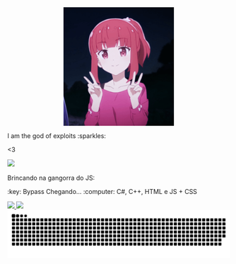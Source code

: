 <div align="center">
<img hight="250" width="250" alt="GIF" align="center" src="https://github.com/lilithxss/lilithxss/blob/main/b6adbd103c1ca096d42559c9b717baf3.gif">
</div>

 <p>I am the god of exploits :sparkles:</p>
  <p><3</p>
  <img src=" https://discord.c99.nl/widget/theme-2/687017684030062627.png" />

  <p>Brincando na gangorra do JS:</p>
  <p>:key: Bypass Chegando... :computer: C#, C++, HTML e JS + CSS</p>
  
  <div>
    <a href="https://github.com/LilitHakobyan">
      <img height="180em" src="https://github-readme-stats.vercel.app/api?username=LilitHakobyan&show_icons=true&theme=dracula&include_all_commits=true&count_private=true"/>
      <img height="180em" src="https://github-readme-stats.vercel.app/api/top-langs/?username=LilitHakobyan&layout=compact&langs_count=7&theme=dracula"/>
    </a>
  </div>
  
  <picture>
    <source media="(prefers-color-scheme: dark)" srcset="https://raw.githubusercontent.com/platane/platane/output/github-contribution-grid-snake-dark.svg">
    <source media="(prefers-color-scheme: light)" srcset="https://raw.githubusercontent.com/platane/platane/output/github-contribution-grid-snake.svg">
    <img alt="github contribution grid snake animation" src="https://raw.githubusercontent.com/platane/platane/output/github-contribution-grid-snake.svg">
  </picture>
  </a>
</div>
